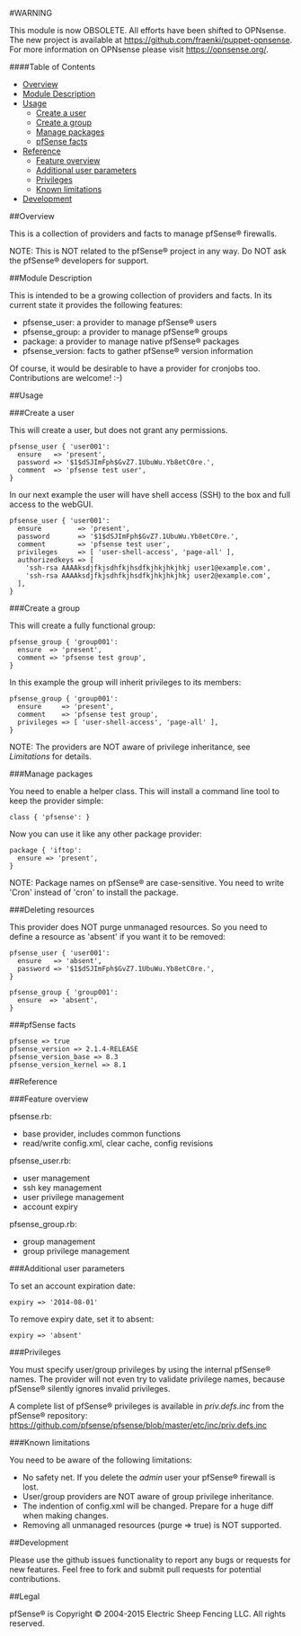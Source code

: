 #WARNING

This module is now OBSOLETE. All efforts have been shifted to OPNsense. The new
project is available at https://github.com/fraenki/puppet-opnsense. For more
information on OPNsense please visit https://opnsense.org/.

####Table of Contents

- [Overview](#overview)
- [Module Description](#module-description)
- [Usage](#usage)
  - [Create a user](#create-a-user)
  - [Create a group](#create-a-group)
  - [Manage packages](#manage-packages)
  - [pfSense facts](#pfsense-facts)
- [Reference](#reference)
  - [Feature overview](#feature-overview)
  - [Additional user parameters](#additional-user-parameters)
  - [Privileges](#privileges)
  - [Known limitations](#known-limitations)
- [Development](#development)

##Overview

This is a collection of providers and facts to manage pfSense® firewalls.

NOTE: This is NOT related to the pfSense® project in any way. Do NOT ask the pfSense® developers for support.

##Module Description

This is intended to be a growing collection of providers and facts. In its current state it provides the following features:

* pfsense_user: a provider to manage pfSense® users
* pfsense_group: a provider to manage pfSense® groups
* package: a provider to manage native pfSense® packages
* pfsense_version: facts to gather pfSense® version information

Of course, it would be desirable to have a provider for cronjobs too. Contributions are welcome! :-)

##Usage

###Create a user

This will create a user, but does not grant any permissions.

    pfsense_user { 'user001':
      ensure   => 'present',
      password => '$1$dSJImFph$GvZ7.1UbuWu.Yb8etC0re.',
      comment  => 'pfsense test user',
    }

In our next example the user will have shell access (SSH) to the box and full access to the webGUI.

    pfsense_user { 'user001':
      ensure         => 'present',
      password       => '$1$dSJImFph$GvZ7.1UbuWu.Yb8etC0re.',
      comment        => 'pfsense test user',
      privileges     => [ 'user-shell-access', 'page-all' ],
      authorizedkeys => [
        'ssh-rsa AAAAksdjfkjsdhfkjhsdfkjhkjhkjhkj user1@example.com',
        'ssh-rsa AAAAksdjfkjsdhfkjhsdfkjhkjhkjhkj user2@example.com',
      ],
    }

###Create a group

This will create a fully functional group:

    pfsense_group { 'group001':
      ensure  => 'present',
      comment => 'pfsense test group',
    }

In this example the group will inherit privileges to its members:

    pfsense_group { 'group001':
      ensure     => 'present',
      comment    => 'pfsense test group',
      privileges => [ 'user-shell-access', 'page-all' ],
    }

NOTE: The providers are NOT aware of privilege inheritance, see _Limitations_ for details.

###Manage packages

You need to enable a helper class. This will install a command line tool to keep the provider simple:

    class { 'pfsense': }

Now you can use it like any other package provider:

    package { 'iftop':
      ensure => 'present',
    }

NOTE: Package names on pfSense® are case-sensitive. You need to write 'Cron' instead of 'cron' to install the package.

###Deleting resources

This provider does NOT purge unmanaged resources. So you need to define a resource as 'absent' if you want it to be removed:

    pfsense_user { 'user001':
      ensure   => 'absent',
      password => '$1$dSJImFph$GvZ7.1UbuWu.Yb8etC0re.',
    }

    pfsense_group { 'group001':
      ensure  => 'absent',
    }

###pfSense facts

    pfsense => true
    pfsense_version => 2.1.4-RELEASE
    pfsense_version_base => 8.3
    pfsense_version_kernel => 8.1

##Reference

###Feature overview

pfsense.rb:
* base provider, includes common functions
* read/write config.xml, clear cache, config revisions

pfsense_user.rb:
* user management
* ssh key management
* user privilege management
* account expiry

pfsense_group.rb:
* group management
* group privilege management

###Additional user parameters

To set an account expiration date:

    expiry => '2014-08-01'

To remove expiry date, set it to absent:

    expiry => 'absent'

###Privileges

You must specify user/group privileges by using the internal pfSense® names. The provider will not even try to validate privilege names, because pfSense® silently ignores invalid privileges.

A complete list of pfSense® privileges is available in _priv.defs.inc_ from the pfSense® repository:
https://github.com/pfsense/pfsense/blob/master/etc/inc/priv.defs.inc

###Known limitations

You need to be aware of the following limitations:

* No safety net. If you delete the _admin_ user your pfSense® firewall is lost.
* User/group providers are NOT aware of group privilege inheritance.
* The indention of config.xml will be changed. Prepare for a huge diff when making changes.
* Removing all unmanaged resources (purge => true) is NOT supported.

##Development

Please use the github issues functionality to report any bugs or requests for new features.
Feel free to fork and submit pull requests for potential contributions.

##Legal

pfSense® is Copyright © 2004-2015 Electric Sheep Fencing LLC. All rights reserved.
